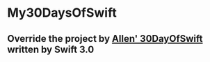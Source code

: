 # My30DaysOfSwift
## Override the project by [Allen' 30DayOfSwift](https://github.com/allenwong/30DaysofSwift) written by Swift 3.0
